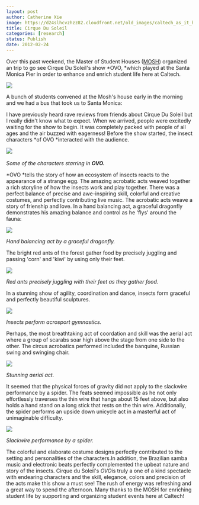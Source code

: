 ```yaml
---
layout: post
author: Catherine Xie
image: https://d24slhcvzhzz82.cloudfront.net/old_images/caltech_as_it_happens/6a0105349b8251970b016301cc6d43970d.jpg
title: Cirque Du Soleil
categories: [research]
status: Publish
date: 2012-02-24
---
```



Over this past weekend, the Master of Student Houses ([MOSH](https://mosh.caltech.edu/)) organized an trip to go see Cirque Du Soleil's show *OVO, *which played at the Santa Monica Pier in order to enhance and enrich student life here at Caltech.

![](https://static01.cirquedusoleil.com/en//media//shows/ovo/images/content/LargeContentImage.jpg)

A bunch of students convened at the Mosh's house early in the morning and we had a bus that took us to Santa Monica:

I have previously heard rave reviews from friends about Cirque Du Soleil but I really didn't know what to expect. When we arrived, people were excitedly waiting for the show to begin. It was completely packed with people of all ages and the air buzzed with eagerness! Before the show started, the insect characters *of OVO *interacted with the audience.

﻿﻿﻿![](https://static01.cirquedusoleil.com/en//media/shows/ovo/images/content/promobox/music-promobox.jpg)

*Some of the characters starring in **OVO.***

*OVO *tells the story of how an ecosystem of insects reacts to the appearance of a strange egg. The amazing acrobatic acts weaved together a rich storyline of how the insects work and play together. There was a perfect balance of precise and awe-inspiring skill, colorful and creative costumes, and perfectly contributing live music. The acrobatic acts weave a story of frienship and love. In a hand balancing act, a graceful dragonfly demonstrates his amazing balance and control as he 'flys' around the fauna:

![](https://static01.cirquedusoleil.com/en//media/shows/ovo/images/content/acts/Orvalho.jpg)

*Hand balancing act by a graceful dragonfly.*

The bright red ants of the forest gather food by precisely juggling and passing 'corn' and 'kiwi' by using only their feet.

![](https://static01.cirquedusoleil.com/en//media/shows/ovo/images/content/acts/acts_fourmis.jpg)

*Red ants precisely juggling with their feet as they gather food.*

In a stunning show of agility, coordination and dance, insects form graceful and perfectly beautiful sculptures.

*![](https://static01.cirquedusoleil.com/en//media/shows/ovo/images/content/acts/acts_acrosport.jpg)*

*Insects perform acrosport gymnastics.*

Perhaps, the most breathtaking act of coordation and skill was the aerial act where a group of scarabs soar high above the stage from one side to the other. The circus acrobatics performed included the banquine, Russian swing and swinging chair.

![](https://static01.cirquedusoleil.com/en//media/shows/ovo/images/content/acts/flyingAct.jpg)

*Stunning aerial act.*

It seemed that the physical forces of gravity did not apply to the slackwire performance by a spider. The feats seemed impossible as he not only effortlessly traverses the thin wire that hangs about 15 feet above, but also holds a hand stand on a long stick that rests on the thin wire. Additionally, the spider performs an upside down unicycle act in a masterful act of unimaginable difficulty.

![](https://static01.cirquedusoleil.com/en//media/shows/ovo/images/content/acts/acts_filmou.jpg)

*Slackwire performance by a spider.*

The colorful and elaborate costume designs perfectly contributed to the setting and personalities of the characters.In addition, the Brazilian samba music and electronic beats perfectly complemented the upbeat nature and story of the insects. Cirque du Soleil's *OVO*is truly a one of a kind spectacle with endearing characters and the skill, elegance, colors and precision of the acts make this show a must see! The rush of energy was refreshing and a great way to spend the afternoon. Many thanks to the MOSH for enriching student life by supporting and organizing student events here at Caltech!

